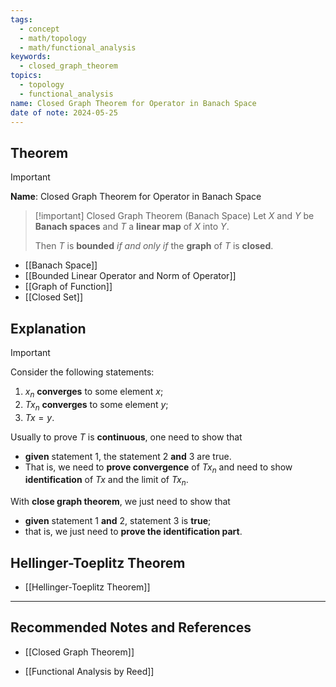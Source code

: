 ```yaml
---
tags:
  - concept
  - math/topology
  - math/functional_analysis
keywords:
  - closed_graph_theorem
topics:
  - topology
  - functional_analysis
name: Closed Graph Theorem for Operator in Banach Space
date of note: 2024-05-25
---
```


## Theorem

>[!important]
>**Name**: Closed Graph Theorem for Operator in Banach Space


>[!important] Closed Graph Theorem (Banach Space)
>Let $X$ and $Y$ be **Banach spaces**  and $T$ a **linear map** of $X$ into $Y$. 
>
>Then $T$ is **bounded** *if and only if* the **graph** of  $Τ$ is **closed**. 

- [[Banach Space]]
- [[Bounded Linear Operator and Norm of Operator]]
- [[Graph of Function]]
- [[Closed Set]]

## Explanation

>[!important]
>Consider the following statements: 
>
>1. $x_n$ **converges** to some element $x$;
>2. $T x_n$ **converges** to some element $y$; 
>3. $T x = y$.
> 
> Usually to prove $T$ is **continuous**, one need to show that 
> - **given** statement $1$, the statement $2$ **and** $3$ are true. 
> - That is, we need to **prove convergence** of $T x_n$ and need to show **identification** of $T x$ and the limit of $T x_n$.
> 
> With **close graph theorem**, we just need to show that 
> - **given** statement $1$ **and** $2$, statement $3$ is **true**; 
> - that is, we just need to **prove the identification part**.


## Hellinger-Toeplitz Theorem

- [[Hellinger-Toeplitz Theorem]]




-----------
##  Recommended Notes and References

- [[Closed Graph Theorem]]

- [[Functional Analysis by Reed]]
